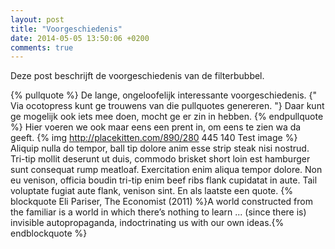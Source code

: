 ```yaml
---
layout: post
title: "Voorgeschiedenis"
date: 2014-05-05 13:50:06 +0200
comments: true
---
```

Deze post beschrijft de voorgeschiedenis van de filterbubbel.
<!-- more -->
{% pullquote %}
De lange, ongeloofelijk interessante voorgeschiedenis. {" Via ocotopress kunt ge trouwens van die pullquotes genereren. "} Daar kunt ge mogelijk ook iets mee doen, mocht ge er zin in hebben.
{% endpullquote %}
Hier voeren we ook maar eens een prent in, om eens te zien wa da geeft.
{% img http://placekitten.com/890/280 445 140 Test image %}
Aliquip nulla do tempor, ball tip dolore anim esse strip steak nisi nostrud. Tri-tip mollit deserunt ut duis, commodo brisket short loin est hamburger sunt consequat rump meatloaf. Exercitation enim aliqua tempor dolore. Non eu venison, officia boudin tri-tip enim beef ribs flank cupidatat in aute. Tail voluptate fugiat aute flank, venison sint.
En als laatste een quote.
{% blockquote Eli Pariser, The Economist (2011) %}A world constructed from the familiar is a world in which there’s nothing to learn ... (since there is) invisible autopropaganda, indoctrinating us with our own ideas.{% endblockquote %}